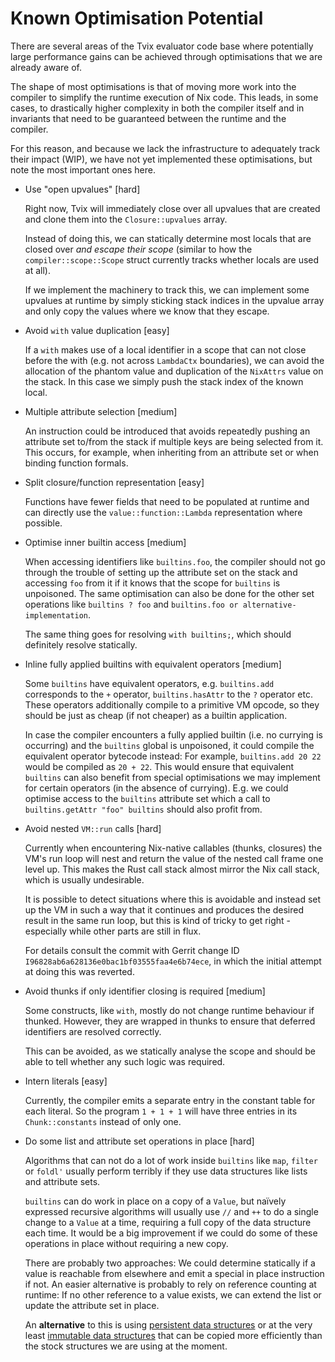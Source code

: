 Known Optimisation Potential
============================

There are several areas of the Tvix evaluator code base where
potentially large performance gains can be achieved through
optimisations that we are already aware of.

The shape of most optimisations is that of moving more work into the
compiler to simplify the runtime execution of Nix code. This leads, in
some cases, to drastically higher complexity in both the compiler
itself and in invariants that need to be guaranteed between the
runtime and the compiler.

For this reason, and because we lack the infrastructure to adequately
track their impact (WIP), we have not yet implemented these
optimisations, but note the most important ones here.

* Use "open upvalues" [hard]

  Right now, Tvix will immediately close over all upvalues that are
  created and clone them into the `Closure::upvalues` array.

  Instead of doing this, we can statically determine most locals that
  are closed over *and escape their scope* (similar to how the
  `compiler::scope::Scope` struct currently tracks whether locals are
  used at all).

  If we implement the machinery to track this, we can implement some
  upvalues at runtime by simply sticking stack indices in the upvalue
  array and only copy the values where we know that they escape.

* Avoid `with` value duplication [easy]

  If a `with` makes use of a local identifier in a scope that can not
  close before the with (e.g. not across `LambdaCtx` boundaries), we
  can avoid the allocation of the phantom value and duplication of the
  `NixAttrs` value on the stack. In this case we simply push the stack
  index of the known local.

* Multiple attribute selection [medium]

  An instruction could be introduced that avoids repeatedly pushing an
  attribute set to/from the stack if multiple keys are being selected
  from it. This occurs, for example, when inheriting from an attribute
  set or when binding function formals.

* Split closure/function representation [easy]

  Functions have fewer fields that need to be populated at runtime and
  can directly use the `value::function::Lambda` representation where
  possible.

* Optimise inner builtin access [medium]

  When accessing identifiers like `builtins.foo`, the compiler should
  not go through the trouble of setting up the attribute set on the
  stack and accessing `foo` from it if it knows that the scope for
  `builtins` is unpoisoned. The same optimisation can also be done
  for the other set operations like `builtins ? foo` and
  `builtins.foo or alternative-implementation`.

  The same thing goes for resolving `with builtins;`, which should
  definitely resolve statically.

* Inline fully applied builtins with equivalent operators [medium]

  Some `builtins` have equivalent operators, e.g. `builtins.add`
  corresponds to the `+` operator, `builtins.hasAttr` to the `?`
  operator etc. These operators additionally compile to a primitive
  VM opcode, so they should be just as cheap (if not cheaper) as
  a builtin application.

  In case the compiler encounters a fully applied builtin (i.e.
  no currying is occurring) and the `builtins` global is unpoisoned,
  it could compile the equivalent operator bytecode instead: For
  example, `builtins.add 20 22` would be compiled as `20 + 22`.
  This would ensure that equivalent `builtins` can also benefit
  from special optimisations we may implement for certain operators
  (in the absence of currying). E.g. we could optimise access
  to the `builtins` attribute set which a call to
  `builtins.getAttr "foo" builtins` should also profit from.

* Avoid nested `VM::run` calls [hard]

  Currently when encountering Nix-native callables (thunks, closures)
  the VM's run loop will nest and return the value of the nested call
  frame one level up. This makes the Rust call stack almost mirror the
  Nix call stack, which is usually undesirable.

  It is possible to detect situations where this is avoidable and
  instead set up the VM in such a way that it continues and produces
  the desired result in the same run loop, but this is kind of tricky
  to get right - especially while other parts are still in flux.

  For details consult the commit with Gerrit change ID
  `I96828ab6a628136e0bac1bf03555faa4e6b74ece`, in which the initial
  attempt at doing this was reverted.

* Avoid thunks if only identifier closing is required [medium]

  Some constructs, like `with`, mostly do not change runtime behaviour
  if thunked. However, they are wrapped in thunks to ensure that
  deferred identifiers are resolved correctly.

  This can be avoided, as we statically analyse the scope and should
  be able to tell whether any such logic was required.

* Intern literals [easy]

  Currently, the compiler emits a separate entry in the constant
  table for each literal.  So the program `1 + 1 + 1` will have
  three entries in its `Chunk::constants` instead of only one.

* Do some list and attribute set operations in place [hard]

  Algorithms that can not do a lot of work inside `builtins` like `map`,
  `filter` or `foldl'` usually perform terribly if they use data structures like
  lists and attribute sets.

  `builtins` can do work in place on a copy of a `Value`, but naïvely expressed
  recursive algorithms will usually use `//` and `++` to do a single change to a
  `Value` at a time, requiring a full copy of the data structure each time.
  It would be a big improvement if we could do some of these operations in place
  without requiring a new copy.

  There are probably two approaches: We could determine statically if a value is
  reachable from elsewhere and emit a special in place instruction if not. An
  easier alternative is probably to rely on reference counting at runtime: If no
  other reference to a value exists, we can extend the list or update the
  attribute set in place.

  An **alternative** to this is using [persistent data
  structures](https://en.wikipedia.org/wiki/Persistent_data_structure) or at the
  very least [immutable data structures](https://docs.rs/im/latest/im/) that can
  be copied more efficiently than the stock structures we are using at the
  moment.
